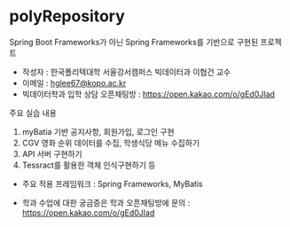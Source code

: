 # polyRepository
Spring Boot Frameworks가 아닌 Spring Frameworks를 기반으로 구현된 프로젝트

* 작성자 : 한국폴리텍대학 서울강서캠퍼스 빅데이터과 이협건 교수
* 이메일 : hglee67@kopo.ac.kr
* 빅데이터학과 입학 상담 오픈채팅방 : https://open.kakao.com/o/gEd0JIad

주요 실습 내용
1. myBatia 기반 공지사항, 회원가입, 로그인 구현
2. CGV 영화 순위 데이터를 수집, 학생식당 메뉴 수집하기
3. API 서버 구현하기
4. Tessract를 활용한 객체 인식구현하기 등

* 주요 적용 프레임워크 : Spring Frameworks, MyBatis

* 학과 수업에 대한 궁금증은 학과 오픈채팅방에 문의 : https://open.kakao.com/o/gEd0JIad

